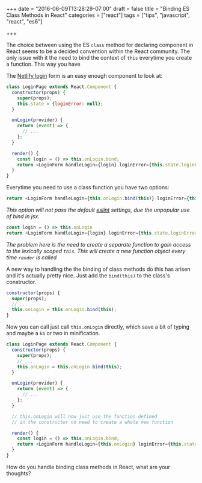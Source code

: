 +++
date = "2016-06-09T13:28:29-07:00"
draft = false
title = "Binding ES Class Methods in React"
categories = ["react"]
tags = ["tips", "javascript", "react", "es6"]

+++

The choice between using the ES `class` method for declaring component in
React seems to be a decided convention within the React community. The
only issue with it the need to bind the context of `this` everytime you
create a function. This way you have 

The [Netlify login](https://app.netlify.com/login) form is an easy enough component to look at:

```js
class LoginPage extends React.Component {
  constructor(props) {
    super(props);
    this.state = {loginError: null};
  }

  onLogin(provider) {
    return (event) => {
      // ...
    };
  }

  render() {
    const login = () => this.onLogin.bind;
    return <LoginForm handleLogin={login} loginError={this.state.loginError}/>;
  }
}
```
Everytime you need to use a class function you have two options: 

```js
return <LoginForm handleLogin={this.onLogin.bind(this)} loginError={this.state.loginError}/>;
```

*This option will not pass the default [eslint](http://eslint.org/docs/rules/no-extra-bind) settings, due the unpopular use of bind in jsx.*

```js
const login = () => this.onLogin
return <LoginForm handleLogin={login} loginError={this.state.loginError}/>;
```
*The problem here is the need to create a separate function to gain access to
the lexically scoped `this`. This will create a new function object every time `render` is called* 


A new way to handling the the binding of class methods do this has arisen and it's actually pretty nice. Just add the `bind(this)` to the class's constructor.

```js
constructor(props) {
  super(props);
  // ...
  this.onLogin = this.onLogin.bind(this);
}
```

Now you can call just call `this.onLogin` directly, which save a bit
of typing and maybe a `kb` or two in minification.

```js
class LoginPage extends React.Component {
  constructor(props) {
    super(props);
    // ...
    this.onLogin = this.onLogin.bind(this);
  }

  onLogin(provider) {
    return (event) => {
      // ...
    };
  }

  // this.onLogin will now just use the function defined
  // in the constructor no need to create a whole new function

  render() {
    const login = () => this.onLogin.bind;
    return <LoginForm handleLogin={this.onLogin} loginError={this.state.loginError}/>;
  }
}
```
How do you handle binding class methods in React, what are your thoughts?
